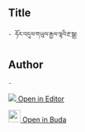 ## Title
	- ཧོར་འདུལ་གཡུལ་རྒྱལ་ལྷའི་རྔ་སྒྲ།

## Author
	- 



[<img src="https://img.icons8.com/color/25/000000/edit-property.png"> Open in Editor](http://editor.openpecha.org/P000685)

[<img width="25" src="https://library.bdrc.io/icons/BUDA-small.svg"> Open in Buda](https://library.bdrc.io/show/bdr:IE0OPP000685)
